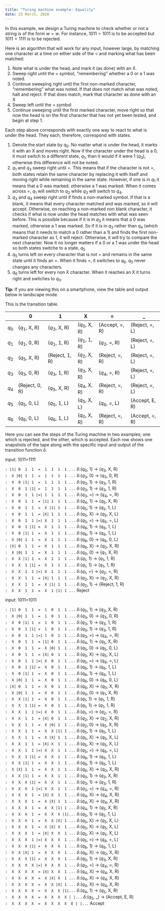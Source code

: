 ```yaml
---
title: "Turing machine example: Equality"
date: 25 March, 2020
---
```


In this example, we design a Turing machine to check whether or not a string is of the form $w=w$. For instance, $1011=1011$ is to be accepted but $1011=1111$ is to be rejected.

Here is an algorithm that will work for any input, however large, by matching one character at a time on either side of the = and marking what has been matched:

1. Note what is under the head, and mark it (as done) with an X.
2. Sweep right until the = symbol, "remembering" whether a 0 or a 1 was noted.
3. Continue sweeping right until the first non-marked character, "remembering" what was noted. If that does not match what was noted, halt and reject. If that does match, mark that character as done with an X
4. Sweep left until the = symbol
5. Continue sweeping until the first marked character, move right so that now the head is on the first character that has not yet been tested, and begin at step 1. 

Each step above corresponds with exactly one way to react to what is under the head. They each, therefore, correspond with states. 

1. Denote the start state by $q_0$. No matter what is under the head, it marks it with an X and moves right. Now if the character under the head is a 0, it must switch to a different state, $q_1$, than it would if it were 1 ($q_3$), otherwise this difference will not be noted.
2. $q_1$ and $q_3$ sweep right until =. This means that if the character is not =, both states retain the same character by replacing it with itself and moving right while remaining in the same state. However, if one is in $q_1$ it means that a 0 was marked, otherwise a 1 was marked. When it comes across =, $q_1$ will switch to $q_2$ while $q_3$ will switch to $q_4$.
3. $q_3$ and $q_4$ sweep right until if finds a non-marked symbol. If that is a blank, it means that every character matched and was marked, so it will accept. Otherwise, on reaching a non-marked non blank character, it checks if what is now under the head matches with what was seen before. This is possible because if it is in $q_3$ it means that a 0 was marked, otherwise  a 1 was marked. So if it is in $q_3$ rather than $q_4$ (which means that it needs to match a 0 rather than a 1) and finds the first non-marked character as 1, it will reject. Otherwise, it will try to compare the next character. Now it no longer matters if a 0 or a 1 was under the head so both states switche to a state, $q_5$
4. $q_5$ turns left on every character that is not = and remains in the same state until it finds an =. When it finds =, it switches to $q_6$. $q_5$ never changes any characters.
5. $q_6$ turns left for every non X character. When it reaches an X it turns right and switches to $q_0$.

**Tip:** If you are viewing this on a smartphone, view the table and output below in landscape mode.


This is the transition table.

|  |0|1|X|=|_ |
|--|-|-|-|-|-|
| $q_0$|($q_1$, X, R)|($q_3$, X, R)|($q_0$, X, R)|(Accept, =, R)|(Reject, =, L) |
| $q_1$|($q_1$, 0, R)|($q_1$, 1, R)|($q_1$, 1, R)|($q_2$, =, R)|(Reject, =, L) |
| $q_2$|($q_5$, X, R)|(Reject, 1, R)|($q_2$, X, R)|(Reject, =, R)|(Reject, =, L) |
| $q_3$|($q_3$, 0, R)|($q_3$, 1, R)|($q_3$, X, R)|($q_4$, =, R)|(Reject, =, L) |
| $q_4$|(Reject, 0, R)|($q_5$, X, R)|($q_4$, X, R)|(Reject, =, R)|(Reject, =, L) |
| $q_5$|($q_5$, 0, L)|($q_5$, 1, L)|($q_5$, X, L)|($q_6$, =, L)|(Accept, E, R) |
| $q_6$|($q_6$, 0, L)|($q_6$, 1, L)|($q_0$, X, R)|(Reject, =, R)|(Accept, =, R) |

Here you can see the steps of the Turing machine in two examples; one which is rejected, and the other, which is accepted. Each row shows one snapshots of the tape along with the specific input and output of the transition function $\delta$.

input: 1011=1111

`: |1| 0  1  1  =  1  1  1  1 ...`    $\delta:$($q_0$, 1) $\to$ ($q_3$, X, R)    
`:  X |0| 1  1  =  1  1  1  1 ...`    $\delta:$($q_3$, 0) $\to$ ($q_3$, 0, R)    
`:  X  0 |1| 1  =  1  1  1  1 ...`    $\delta:$($q_3$, 1) $\to$ ($q_3$, 1, R)    
`:  X  0  1 |1| =  1  1  1  1 ...`    $\delta:$($q_3$, 1) $\to$ ($q_3$, 1, R)    
`:  X  0  1  1 |=| 1  1  1  1 ...`    $\delta:$($q_3$, =) $\to$ ($q_4$, =, R)    
`:  X  0  1  1  = |1| 1  1  1 ...`    $\delta:$($q_4$, 1) $\to$ ($q_5$, X, R)    
`:  X  0  1  1  =  X |1| 1  1 ...`    $\delta:$($q_5$, 1) $\to$ ($q_5$, 1, L)    
`:  X  0  1  1  = |X| 1  1  1 ...`    $\delta:$($q_5$, X) $\to$ ($q_5$, X, L)    
`:  X  0  1  1 |=| X  1  1  1 ...`    $\delta:$($q_5$, =) $\to$ ($q_6$, =, L)    
`:  X  0  1 |1| =  X  1  1  1 ...`    $\delta:$($q_6$, 1) $\to$ ($q_6$, 1, L)    
`:  X  0 |1| 1  =  X  1  1  1 ...`    $\delta:$($q_6$, 1) $\to$ ($q_6$, 1, L)    
`:  X |0| 1  1  =  X  1  1  1 ...`    $\delta:$($q_6$, 0) $\to$ ($q_6$, 0, L)    
`: |X| 0  1  1  =  X  1  1  1 ...`    $\delta:$($q_6$, X) $\to$ ($q_0$, X, R)    
`:  X |0| 1  1  =  X  1  1  1 ...`    $\delta:$($q_0$, 0) $\to$ ($q_1$, X, R)    
`:  X  X |1| 1  =  X  1  1  1 ...`    $\delta:$($q_1$, 1) $\to$ ($q_1$, 1, R)    
`:  X  X  1 |1| =  X  1  1  1 ...`    $\delta:$($q_1$, 1) $\to$ ($q_1$, 1, R)    
`:  X  X  1  1 |=| X  1  1  1 ...`    $\delta:$($q_1$, =) $\to$ ($q_2$, =, R)    
`:  X  X  1  1  = |X| 1  1  1 ...`    $\delta:$($q_2$, X) $\to$ ($q_2$, X, R)    
`:  X  X  1  1  =  X |1| 1  1 ...`    $\delta:$($q_2$, 1) $\to$ (Reject, 1, R)    
`:  X  X  1  1  =  X  1 |1| 1 ...`    Reject    



input: 1011=1011

`: |1| 0  1  1  =  1  0  1  1 ...`    $\delta:$($q_0$, 1) $\to$ ($q_3$, X, R)    
`:  X |0| 1  1  =  1  0  1  1 ...`    $\delta:$($q_3$, 0) $\to$ ($q_3$, 0, R)    
`:  X  0 |1| 1  =  1  0  1  1 ...`    $\delta:$($q_3$, 1) $\to$ ($q_3$, 1, R)    
`:  X  0  1 |1| =  1  0  1  1 ...`    $\delta:$($q_3$, 1) $\to$ ($q_3$, 1, R)    
`:  X  0  1  1 |=| 1  0  1  1 ...`    $\delta:$($q_3$, =) $\to$ ($q_4$, =, R)    
`:  X  0  1  1  = |1| 0  1  1 ...`    $\delta:$($q_4$, 1) $\to$ ($q_5$, X, R)    
`:  X  0  1  1  =  X |0| 1  1 ...`    $\delta:$($q_5$, 0) $\to$ ($q_5$, 0, L)    
`:  X  0  1  1  = |X| 0  1  1 ...`    $\delta:$($q_5$, X) $\to$ ($q_5$, X, L)    
`:  X  0  1  1 |=| X  0  1  1 ...`    $\delta:$($q_5$, =) $\to$ ($q_6$, =, L)    
`:  X  0  1 |1| =  X  0  1  1 ...`    $\delta:$($q_6$, 1) $\to$ ($q_6$, 1, L)    
`:  X  0 |1| 1  =  X  0  1  1 ...`    $\delta:$($q_6$, 1) $\to$ ($q_6$, 1, L)    
`:  X |0| 1  1  =  X  0  1  1 ...`    $\delta:$($q_6$, 0) $\to$ ($q_6$, 0, L)    
`: |X| 0  1  1  =  X  0  1  1 ...`    $\delta:$($q_6$, X) $\to$ ($q_0$, X, R)    
`:  X |0| 1  1  =  X  0  1  1 ...`    $\delta:$($q_0$, 0) $\to$ ($q_1$, X, R)    
`:  X  X |1| 1  =  X  0  1  1 ...`    $\delta:$($q_1$, 1) $\to$ ($q_1$, 1, R)    
`:  X  X  1 |1| =  X  0  1  1 ...`    $\delta:$($q_1$, 1) $\to$ ($q_1$, 1, R)    
`:  X  X  1  1 |=| X  0  1  1 ...`    $\delta:$($q_1$, =) $\to$ ($q_2$, =, R)    
`:  X  X  1  1  = |X| 0  1  1 ...`    $\delta:$($q_2$, X) $\to$ ($q_2$, X, R)    
`:  X  X  1  1  =  X |0| 1  1 ...`    $\delta:$($q_2$, 0) $\to$ ($q_5$, X, R)    
`:  X  X  1  1  =  X  X |1| 1 ...`    $\delta:$($q_5$, 1) $\to$ ($q_5$, 1, L)    
`:  X  X  1  1  =  X |X| 1  1 ...`    $\delta:$($q_5$, X) $\to$ ($q_5$, X, L)    
`:  X  X  1  1  = |X| X  1  1 ...`    $\delta:$($q_5$, X) $\to$ ($q_5$, X, L)    
`:  X  X  1  1 |=| X  X  1  1 ...`    $\delta:$($q_5$, =) $\to$ ($q_6$, =, L)    
`:  X  X  1 |1| =  X  X  1  1 ...`    $\delta:$($q_6$, 1) $\to$ ($q_6$, 1, L)    
`:  X  X |1| 1  =  X  X  1  1 ...`    $\delta:$($q_6$, 1) $\to$ ($q_6$, 1, L)    
`:  X |X| 1  1  =  X  X  1  1 ...`    $\delta:$($q_6$, X) $\to$ ($q_0$, X, R)    
`:  X  X |1| 1  =  X  X  1  1 ...`    $\delta:$($q_0$, 1) $\to$ ($q_3$, X, R)    
`:  X  X  X |1| =  X  X  1  1 ...`    $\delta:$($q_3$, 1) $\to$ ($q_3$, 1, R)    
`:  X  X  X  1 |=| X  X  1  1 ...`    $\delta:$($q_3$, =) $\to$ ($q_4$, =, R)    
`:  X  X  X  1  = |X| X  1  1 ...`    $\delta:$($q_4$, X) $\to$ ($q_4$, X, R)    
`:  X  X  X  1  =  X |X| 1  1 ...`    $\delta:$($q_4$, X) $\to$ ($q_4$, X, R)    
`:  X  X  X  1  =  X  X |1| 1 ...`    $\delta:$($q_4$, 1) $\to$ ($q_5$, X, R)    
`:  X  X  X  1  =  X  X  X |1|...`    $\delta:$($q_5$, 1) $\to$ ($q_5$, 1, L)    
`:  X  X  X  1  =  X  X |X| 1 ...`    $\delta:$($q_5$, X) $\to$ ($q_5$, X, L)    
`:  X  X  X  1  =  X |X| X  1 ...`    $\delta:$($q_5$, X) $\to$ ($q_5$, X, L)    
`:  X  X  X  1  = |X| X  X  1 ...`    $\delta:$($q_5$, X) $\to$ ($q_5$, X, L)    
`:  X  X  X  1 |=| X  X  X  1 ...`    $\delta:$($q_5$, =) $\to$ ($q_6$, =, L)    
`:  X  X  X |1| =  X  X  X  1 ...`    $\delta:$($q_6$, 1) $\to$ ($q_6$, 1, L)    
`:  X  X |X| 1  =  X  X  X  1 ...`    $\delta:$($q_6$, X) $\to$ ($q_0$, X, R)    
`:  X  X  X |1| =  X  X  X  1 ...`    $\delta:$($q_0$, 1) $\to$ ($q_3$, X, R)    
`:  X  X  X  X |=| X  X  X  1 ...`    $\delta:$($q_3$, =) $\to$ ($q_4$, =, R)    
`:  X  X  X  X  = |X| X  X  1 ...`    $\delta:$($q_4$, X) $\to$ ($q_4$, X, R)    
`:  X  X  X  X  =  X |X| X  1 ...`    $\delta:$($q_4$, X) $\to$ ($q_4$, X, R)    
`:  X  X  X  X  =  X  X |X| 1 ...`    $\delta:$($q_4$, X) $\to$ ($q_4$, X, R)    
`:  X  X  X  X  =  X  X  X |1|...`    $\delta:$($q_4$, 1) $\to$ ($q_5$, X, R)    
`:  X  X  X  X  =  X  X  X  X | |...`    $\delta:$($q_5$, _) $\to$ (Accept, E, R)    
`:  X  X  X  X  =  X  X  X  X  E | |...`    Accept    



